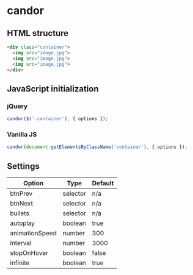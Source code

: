 # candor
## HTML structure
```html
<div class="container">
  <img src="image.jpg">
  <img src="image.jpg">
  <img src="image.jpg">
</div>
```
## JavaScript initialization
### jQuery
```js
candor($('.container'), { options });
```
### Vanilla JS
```js
candor(document.getElementsByClassName('container'), { options });
```
## Settings
Option | Type | Default
--- | --- | ---
btnPrev | selector | n/a
btnNext | selector | n/a
bullets | selector | n/a
autoplay | boolean | true
animationSpeed | number | 300
interval | number | 3000
stopOnHover | boolean | false
infinite | boolean | true
